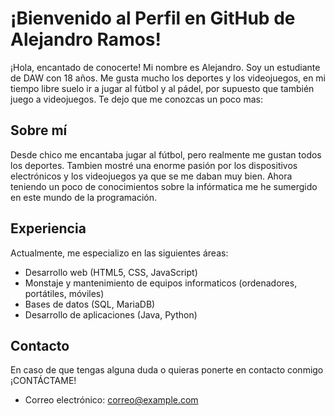 # ¡Bienvenido al Perfil en GitHub de Alejandro Ramos!

¡Hola, encantado de conocerte! Mi nombre es Alejandro. Soy un estudiante de DAW con 18 años. Me gusta mucho los deportes y los videojuegos, en mi tiempo libre suelo ir a jugar al fútbol y al pádel, por supuesto que también juego a videojuegos. Te dejo que me conozcas un poco mas:

## Sobre mí
Desde chico me encantaba jugar al fútbol, pero realmente me gustan todos los deportes. Tambien mostré una enorme pasión por los dispositivos electrónicos y los videojuegos ya que se me daban muy bien. Ahora teniendo un poco de conocimientos sobre la infórmatica me he sumergido en este mundo de la programación.

## Experiencia
Actualmente, me especializo en las siguientes áreas:
- Desarrollo web (HTML5, CSS, JavaScript)
- Monstaje y mantenimiento de equipos informaticos (ordenadores, portátiles, móviles)
- Bases de datos (SQL, MariaDB)
- Desarrollo de aplicaciones (Java, Python)

## Contacto
En caso de que tengas alguna duda o quieras ponerte en contacto conmigo ¡CONTÁCTAME!
- Correo electrónico: [correo@example.com](mailto:aramoscore31@gmail.com)


